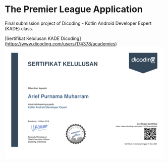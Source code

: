 # The Premier League Application
Final submission project of Dicoding - Kotlin Android Developer Expert (KADE) class.

[Sertifikat Kelulusan KADE Dicoding] (https://www.dicoding.com/users/174378/academies)
![Sertifikat KADE](sertifikat-kade.png)
